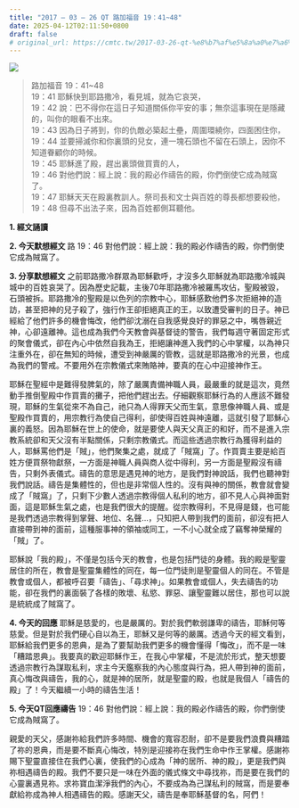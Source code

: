 ```yaml
---
title: "2017 – 03 – 26 QT 路加福音 19：41~48"
date: 2025-04-12T02:11:50+0800
draft: false
# original_url: https://cmtc.tw/2017-03-26-qt-%e8%b7%af%e5%8a%a0%e7%a6%8f%e9%9f%b3-19%ef%bc%9a4148
---
```


![](/images/qt.jpg)
> 路加福音 19：41\~48  
> 19：41 耶穌快到耶路撒冷，看見城，就為它哀哭，  
> 19：42 說：巴不得你在這日子知道關係你平安的事；無奈這事現在是隱藏的，叫你的眼看不出來。  
> 19：43 因為日子將到，你的仇敵必築起土壘，周圍環繞你，四面困住你，  
> 19：44 並要掃滅你和你裏頭的兒女，連一塊石頭也不留在石頭上，因你不知道眷顧你的時候。  
> 19：45 耶穌進了殿，趕出裏頭做買賣的人，  
> 19：46 對他們說：經上說：我的殿必作禱告的殿，你們倒使它成為賊窩了。  
> 19：47 耶穌天天在殿裏教訓人。祭司長和文士與百姓的尊長都想要殺他，  
> 19：48 但尋不出法子來，因為百姓都側耳聽他。

**1.  經文誦讀**

**2.  今天默想經文**
路 19：46 對他們說：經上說：我的殿必作禱告的殿，你們倒使它成為賊窩了。

**3. 分享默想經文**
之前耶路撒冷群眾為耶穌歡呼，才沒多久耶穌就為耶路撒冷城與城中的百姓哀哭了。因為歷史記載，主後70年耶路撒冷被羅馬攻佔，聖殿被毀，石頭被拆。耶路撒冷的聖殿是以色列的宗教中心，耶穌感歎他們多次拒絕神的造訪，甚至把神的兒子殺了，強行作王卻拒絕真正的王，以致遭受審判的日子。神已經給了他們許多的機會悔改，他們卻沈溺在自我感覺良好的罪惡之中，嘴唇親近神，心卻遠離神。這也成為我們今天教會與基督徒的警告，我們每週守著固定形式的聚會儀式，卻在內心中依然自我為王，拒絕讓神進入我們的心中掌權，以為神只注重外在，卻在無知的時候，遭受到神嚴厲的管教，這就是耶路撒冷的光景，也成為我們的警戒。不要用外在宗教儀式來賄賂神，要真的在心中迎接神作王。

耶穌在聖經中是難得發脾氣的，除了嚴厲責備神職人員，最嚴重的就是這次，竟然動手推倒聖殿中作買賣的攤子，把他們趕出去。仔細觀察耶穌行為的人應該不難發現，耶穌的生氣從來不為自己，祂只為人得罪天父而生氣，意思像神職人員、或是聖殿作買賣的，用宗教行為使自己得利，卻使得百姓與神遠離，這就引發了耶穌心裏的義怒。因為耶穌在世上的使命，就是要使人與天父真正的和好，而不是進入宗教系統卻和天父沒有半點關係，只剩宗教儀式。而這些透過宗教行為獲得利益的人，耶穌罵他們是「賊」，他們聚集之處，就成了「賊窩」了。作買賣主要是給百姓方便買祭物獻祭，一方面是神職人員與商人從中得利，另一方面是聖殿沒有禱告，只剩外表儀式。禱告的意思是遇見神的地方，是我們對神說話，我們也聽神對我們說話。禱告是集體性的，但也是非常個人性的。沒有與神的關係，教會就會變成了「賊窩」了，只剩下少數人透過宗教得個人私利的地方，卻不見人心與神面對面，這是耶穌生氣之處，也是我們很大的提醒。從宗教得利，不見得是錢，也可能是我們透過宗教得到掌聲、地位、名聲…，只知把人帶到我們的面前，卻沒有把人直接帶到神的面前，這種服事神的領袖或同工，一不小心就全成了竊奪神榮耀的「賊」了。

耶穌說「我的殿」，不僅是包括今天的教會，也是包括門徒的身體。我的殿是聖靈居住的所在，教會是聖靈集體性的同在，每一位門徒則是聖靈個人的同在。不管是教會或個人，都被呼召要「禱告」、「尋求神」。如果教會或個人，失去禱告的功能，卻在我們的裏面裝了各樣的敗壞、私慾、罪惡、讓聖靈難以居住，那也可以說是統統成了賊窩了。

**4. 今天的回應**
耶穌是慈愛的，也是嚴厲的。對於我們軟弱謙卑的禱告，耶穌何等慈愛。但是對於我們硬心自以為王，耶穌又是何等的嚴厲。透過今天的經文看到，耶穌給我們更多的恩典，是為了要幫助我們更多的機會懂得「悔改」，而不是一味「糟踏恩典」。我要真的歡迎耶穌作王，在我心中掌權，不是流於形式，整天想要透過宗教行為謀取私利，求主今天鑑察我的內心態度與行為，把人帶到神的面前，真心悔改與禱告，我的心，就是神的居所，就是聖靈的殿，也就是我個人「禱告的殿」了！今天繼續一小時的禱告生活！

**5. 今天QT回應禱告**
19：46 對他們說：經上說：我的殿必作禱告的殿，你們倒使它成為賊窩了。

親愛的天父，感謝祢給我們許多時間、機會的寬容忍耐，卻不是要我們浪費與糟踏了祢的恩典，而是要不斷真心悔改，特別是迎接祢在我們生命中作王掌權。感謝祢賜下聖靈直接住在我們心裏，使我們的心成為「神的居所、神的殿」，更是我們與祢相遇禱告的殿。我們不要只是一味在外面的儀式條文中尋找祢，而是要在我們的心靈裏遇見祢。求祢寶血潔淨我們的內心，不要成為為己謀私利的賊窩，而是要奉獻給祢成為神人相遇禱告的殿。感謝天父，禱告是奉耶穌基督的名，阿們！
